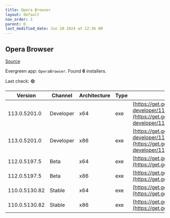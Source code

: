 ```yaml
---
title: Opera Browser
layout: default
nav_order: 2
parent: O
last_modified_date: Jun 20 2024 at 12:36 AM
---
```


## Opera Browser

[Source](https://www.opera.com/browsers/opera)

Evergreen app: `OperaBrowser`. Found **6** installers.

Last check: 🟢

| Version       | Channel   | Architecture | Type | URI                                                                                                                                                                                                                    |
| ------------- | --------- | ------------ | ---- | ---------------------------------------------------------------------------------------------------------------------------------------------------------------------------------------------------------------------- |
| 113.0.5201.0  | Developer | x64          | exe  | [https://get.geo.opera.com/pub/opera-developer/113.0.5201.0/win/Opera_Developer_113.0.5201.0_Setup_x64.exe](https://get.geo.opera.com/pub/opera-developer/113.0.5201.0/win/Opera_Developer_113.0.5201.0_Setup_x64.exe) |
| 113.0.5201.0  | Developer | x86          | exe  | [https://get.geo.opera.com/pub/opera-developer/113.0.5201.0/win/Opera_Developer_113.0.5201.0_Setup.exe](https://get.geo.opera.com/pub/opera-developer/113.0.5201.0/win/Opera_Developer_113.0.5201.0_Setup.exe)         |
| 112.0.5197.5  | Beta      | x64          | exe  | [https://get.geo.opera.com/pub/opera-beta/112.0.5197.5/win/Opera_beta_112.0.5197.5_Setup_x64.exe](https://get.geo.opera.com/pub/opera-beta/112.0.5197.5/win/Opera_beta_112.0.5197.5_Setup_x64.exe)                     |
| 112.0.5197.5  | Beta      | x86          | exe  | [https://get.geo.opera.com/pub/opera-beta/112.0.5197.5/win/Opera_beta_112.0.5197.5_Setup.exe](https://get.geo.opera.com/pub/opera-beta/112.0.5197.5/win/Opera_beta_112.0.5197.5_Setup.exe)                             |
| 110.0.5130.82 | Stable    | x64          | exe  | [https://get.geo.opera.com/pub/opera/desktop/110.0.5130.82/win/Opera_110.0.5130.82_Setup_x64.exe](https://get.geo.opera.com/pub/opera/desktop/110.0.5130.82/win/Opera_110.0.5130.82_Setup_x64.exe)                     |
| 110.0.5130.82 | Stable    | x86          | exe  | [https://get.geo.opera.com/pub/opera/desktop/110.0.5130.82/win/Opera_110.0.5130.82_Setup.exe](https://get.geo.opera.com/pub/opera/desktop/110.0.5130.82/win/Opera_110.0.5130.82_Setup.exe)                             |
